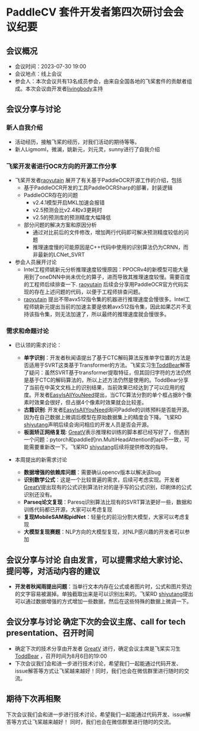 # PaddleCV 套件开发者第四次研讨会会议纪要

## 会议概况
- 会议时间：2023-07-30 19:00
- 会议地点：线上会议
- 参会人：本次会议共有13名成员参会，由来自全国各地的飞桨套件的贡献者组成。本次会议由开发者[livingbody](https://github.com/livingbody)主持

## 会议分享与讨论

### 新人自我介绍
  * 活动经历，接触飞桨的经历，对我们活动的期待等等。
  * 新人Ligmoml，微澜，姚新元，刘元灵，sunny进行了自我介绍
### 飞桨开发者进行OCR方向的开源工作分享
  * 飞桨开发者[raoyutain](https://github.com/raoyutian) 展开了有关基于PaddleOCR开源工作的介绍，包括
    * 基于PaddleOCR开发的工具PaddleOCRSharp的部署，封装逻辑
    * PaddleOCR存在的问题
      * v2.4.1模型开启MKL加速会报错
      * v2.5预测会比v2.4和v3更耗时
      * v2.5的预测库的预测精度大幅降低
    * 部分问题的解决方案和原因分析
      * 通过对比前后的文件修改，增加两行代码即可解决预测精度较低的问题
      * 推理速度慢的可能原因是C++代码中使用的识别算法仍为CRNN，而非最新的LCNet_SVRT
  * 参会人员展开讨论
    * Intel工程师姚新元分析推理速度较慢原因：PPOCRv4的新模型可能大量用到了oneDNN中尚未优化的算子，进而导致其推理速度较慢。需要百度的工程师后续排查一下. [raoyutain](https://github.com/raoyutian) 后续会分享用PaddleOCR官方代码实现的存在上述问题的代码，以便于工程师排查问题。
    * [raoyutain](https://github.com/raoyutian) 提出不带avx512指令集的机器进行推理速度会慢很多。Intel工程师姚新元提出当前的加速主要是依赖avx512指令集，因此如果芯片不支持该指令集，则无法加速了，所以最终的推理速度就会慢很多。
### 需求和命题讨论
  * 已认领的需求讨论：
    * **单字识别**：开发者秋闻语提出了基于CTC解码算法反推单字位置的方法是否适用于SVRT这类基于Transformer的方法。飞桨实习生[ToddBear](https://github.com/ToddBear)解答了疑问：虽然SVRT基于transformer提取特征，但其回归字符的方法仍然是基于CTC的解码算法的，所以上述方法仍然是使用的。ToddBear分享了当前在中英文文档上的识别结果，当前效果已经达到了可以应用的程度。开发者[EasyIsAllYouNeed](https://github.com/EasyIsAllYouNeed)提出，当CTC算法分割的单个框占据8个像素时效果会很好，但占据4个像素时效果就会比较差。
    * **古籍识别**: 开发者[EasyIsAllYouNeed](https://github.com/EasyIsAllYouNeed)询问Paddle的训练预料是否能开源。因为在自己数据上微调后模型在原始数据集上的精度会下降。飞桨RD [shiyutang](https://github.com/shiyutang)声明后续会询问相应的开发人员是否会开源。
    * **板面矫正网络复现**: [GreatV](https://github.com/GreatV)表示推理和训练的脚本都已经写好了，但遇到一个问题：pytorch和paddle的nn.MultiHeadAttention的api不一致，可能需要重新改一下。飞桨RD [shiyutang](https://github.com/shiyutang)后续将提供修改的指导。

  * 本周提出的新需求讨论
    * **数据增强的依赖库问题**：需要确认opencv版本以解决该bug
    * **识别数学公式**：这是一个比较普遍的需求，后续可考虑实现。开发者[GreatV](https://github.com/GreatV)提出现有的公式识别算法针对的是手写的公式识别，印刷体的公式识别还没有。
    * **Parseq论文复现**：Paresq识别算法比现有的SVRT算法更好一些，数据和训练代码都已开源，大家可以考虑复现
    * **复现MobileSAM和pidNet**：轻量化的前沿分割大模型，大家可以考虑复现
    * **大模型复现赛题**：NLP方向的大模型复现，对NLP感兴趣的开发者可以参加
## 会议分享与讨论 自由发言，可以提需求给大家讨论、提问等，对活动内容的建议
  * **开发者秋闻雨提出问题**：当单行文本内存在公式或者图片时，公式和图片旁边的文字容易被漏掉。单独截取出来是可以识别出来的。飞桨RD [shiyutang](https://github.com/shiyutang)提出可以通过数据增强的方式增加一些数据，然后在这些特殊的数据上微调一下。
## 会议分享与讨论 确定下次的会议主席、call for tech presentation、召开时间
  * 确定下次的技术分享由开发者 [GreatV](https://github.com/GreatV) 进行，确定会议主席是飞桨实习生 [ToddBear](https://github.com/ToddBear) ，召开时间为8月6日的19:00
  * 下次会议我们会和进一步进行技术讨论，希望我们一起能通过代码开发、issue解答等方式让飞桨越来越好！同时，我们也会在微信群里进行随时的交流。

## 期待下次再相聚
下次会议我们会和进一步进行技术讨论，希望我们一起能通过代码开发、issue解答等方式让飞桨越来越好！
同时，我们也会在微信群里进行随时的交流。

